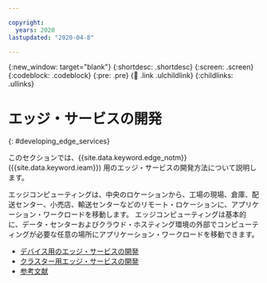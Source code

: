 ```yaml
---

copyright:
  years: 2020
lastupdated: "2020-04-8"

---
```


{:new_window: target="blank"}
{:shortdesc: .shortdesc}
{:screen: .screen}
{:codeblock: .codeblock}
{:pre: .pre}
{:child: .link .ulchildlink}
{:childlinks: .ullinks}

# エッジ・サービスの開発
{: #developing_edge_services}

このセクションでは、{{site.data.keyword.edge_notm}} ({{site.data.keyword.ieam}}) 用のエッジ・サービスの開発方法について説明します。

エッジコンピューティングは、中央のロケーションから、工場の現場、倉庫、配送センター、小売店、輸送センターなどのリモート・ロケーションに、アプリケーション・ワークロードを移動します。 エッジコンピューティングは基本的に、データ・センターおよびクラウド・ホスティング環境の外部でコンピューティングが必要な任意の場所にアプリケーション・ワークロードを移動できます。

* [デバイス用のエッジ・サービスの開発](../OH/docs/developing/developing.md)
* [クラスター用エッジ・サービスの開発](developing_clusters.md)
* [参考文献](further_reading.md)

